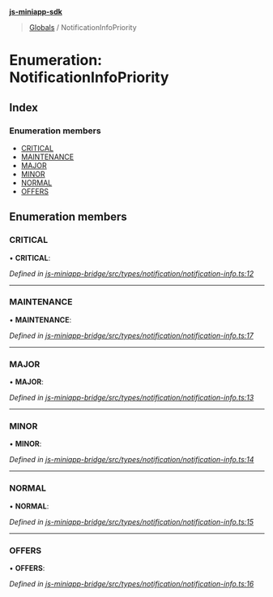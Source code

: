 **[js-miniapp-sdk](../README.md)**

> [Globals](../README.md) / NotificationInfoPriority

# Enumeration: NotificationInfoPriority

## Index

### Enumeration members

* [CRITICAL](notificationinfopriority.md#critical)
* [MAINTENANCE](notificationinfopriority.md#maintenance)
* [MAJOR](notificationinfopriority.md#major)
* [MINOR](notificationinfopriority.md#minor)
* [NORMAL](notificationinfopriority.md#normal)
* [OFFERS](notificationinfopriority.md#offers)

## Enumeration members

### CRITICAL

•  **CRITICAL**: 

*Defined in [js-miniapp-bridge/src/types/notification/notification-info.ts:12](https://github.com/rakutentech/js-miniapp/blob/df2c090/js-miniapp-bridge/src/types/notification/notification-info.ts#L12)*

___

### MAINTENANCE

•  **MAINTENANCE**: 

*Defined in [js-miniapp-bridge/src/types/notification/notification-info.ts:17](https://github.com/rakutentech/js-miniapp/blob/df2c090/js-miniapp-bridge/src/types/notification/notification-info.ts#L17)*

___

### MAJOR

•  **MAJOR**: 

*Defined in [js-miniapp-bridge/src/types/notification/notification-info.ts:13](https://github.com/rakutentech/js-miniapp/blob/df2c090/js-miniapp-bridge/src/types/notification/notification-info.ts#L13)*

___

### MINOR

•  **MINOR**: 

*Defined in [js-miniapp-bridge/src/types/notification/notification-info.ts:14](https://github.com/rakutentech/js-miniapp/blob/df2c090/js-miniapp-bridge/src/types/notification/notification-info.ts#L14)*

___

### NORMAL

•  **NORMAL**: 

*Defined in [js-miniapp-bridge/src/types/notification/notification-info.ts:15](https://github.com/rakutentech/js-miniapp/blob/df2c090/js-miniapp-bridge/src/types/notification/notification-info.ts#L15)*

___

### OFFERS

•  **OFFERS**: 

*Defined in [js-miniapp-bridge/src/types/notification/notification-info.ts:16](https://github.com/rakutentech/js-miniapp/blob/df2c090/js-miniapp-bridge/src/types/notification/notification-info.ts#L16)*

